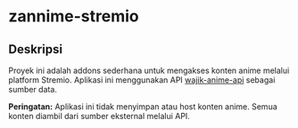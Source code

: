 # zannime-stremio

## Deskripsi
Proyek ini adalah addons sederhana untuk mengakses konten anime melalui platform Stremio. Aplikasi ini menggunakan API [wajik-anime-api](https://github.com/wajik45/wajik-anime-api) sebagai sumber data.

**Peringatan:** Aplikasi ini tidak menyimpan atau host konten anime. Semua konten diambil dari sumber eksternal melalui API.
